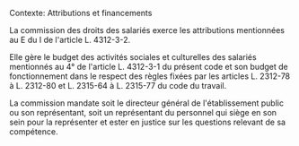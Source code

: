 Contexte: Attributions et financements

La commission des droits des salariés exerce les attributions mentionnées au E du I de l'article L. 4312-3-2.

Elle gère le budget des activités sociales et culturelles des salariés mentionnés au 4° de l'article L. 4312-3-1 du présent code et son budget de fonctionnement dans le respect des règles fixées par les articles L. 2312-78 à L. 2312-80 et L. 2315-64 à L. 2315-77 du code du travail.

La commission mandate soit le directeur général de l'établissement public ou son représentant, soit un représentant du personnel qui siège en son sein pour la représenter et ester en justice sur les questions relevant de sa compétence.